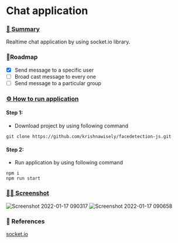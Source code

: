 # Chat application
### [📝 Summary](#-blog-)
  Realtime chat application by using socket.io library.

<!-- ROADMAP -->
### 🚧Roadmap
- [x] Send message to a specific user
- [ ] Broad cast message to every one
- [ ] Send message to a particular group

### [⚙️ How to run application ](#orm)
  #### Step 1:
   - Download project by using following command
   ```
   git clone https://github.com/krishnawisely/facedetection-js.git
   ```
  #### Step 2:
   - Run application by using following command
   ```
   npm i
   npm run start
   ```

### [👩‍💻 Screenshot](#-languages-)
![Screenshot 2022-01-17 090317](https://user-images.githubusercontent.com/25192795/149704265-b9224f7a-34a3-4e56-94e7-6d041ae42903.png)
![Screenshot 2022-01-17 090658](https://user-images.githubusercontent.com/25192795/149704347-12722958-ee92-4e0e-9d44-2c95c4ec4905.png)

### 🔗 References
[socket.io](https://socket.io/)
